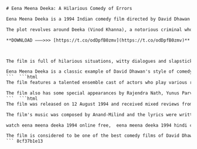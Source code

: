 
 ```html 
# Eena Meena Deeka: A Hilarious Comedy of Errors
 
Eena Meena Deeka is a 1994 Indian comedy film directed by David Dhawan and produced by Nitin Manmohan. It stars Vinod Khanna, Rishi Kapoor and Juhi Chawla in the lead roles. The film is loosely inspired by the 1989 Hollywood movie Three Fugitives, starring Nick Nolte and Martin Short.
 
The plot revolves around Deeka (Vinod Khanna), a notorious criminal who escapes from jail with the help of his friend Bhalla (Shakti Kapoor). He plans to rob a bank with his gang, but things go wrong when he bumps into Eena (Rishi Kapoor), a bumbling photographer who is mistaken for Deeka by the police. Eena is also pursued by Meena (Juhi Chawla), a rich heiress who falls in love with him at first sight. Eena and Deeka end up on the run together, while Meena tries to help them out of their troubles.
 
**DOWNLOAD ———>>> [https://t.co/odDpfB0zmv](https://t.co/odDpfB0zmv)**


 
The film is full of hilarious situations, witty dialogues and slapstick comedy. The chemistry between the three leads is excellent, and they are supported by a talented cast of comedians, including Kader Khan, Anupam Kher, Gulshan Grover and Alok Nath. The film also has some catchy songs composed by Anand-Milind, such as "Eena Ko Mil Gayee Meena", "Tere Dwar Khada Hai Jogi" and "Shehar Ki Ladki".
 
Eena Meena Deeka is a classic example of David Dhawan's style of comedy, which combines action, romance and humor. The film was a box office hit and received positive reviews from critics and audiences alike. It is one of the most entertaining films of the 1990s and a must-watch for comedy lovers.
 ```  ```html 
The film features a talented ensemble cast of actors who play various roles in the film. Vinod Khanna plays Deeka, a former criminal who wants to reform his life but gets entangled in Eena's mess. Rishi Kapoor plays Eena, a naive and innocent photographer who becomes a fugitive after robbing a bank. Juhi Chawla plays Meena, a wealthy and beautiful girl who falls for Eena and helps him escape from the police. Anupam Kher plays Ujjwal Raja Bully, a corrupt and arrogant police officer who is Meena's father and wants to catch Deeka and Eena. Kader Khan and Shakti Kapoor play Dabba and Kali, two beggars who befriend Deeka and Eena and provide comic relief. Kiran Kumar plays Bhujang, a ruthless gangster who kidnaps Deeka as a child and raises him as his own son. Gulshan Grover plays Sunny, Bhujang's son who is jealous of Deeka and wants to marry Meena. Mohnish Bahl plays Mangal, another son of Bhujang who is loyal to Deeka and helps him in his mission. Alok Nath plays Kashi, a kind-hearted villager who is Meena's uncle and gives shelter to Deeka and Eena.
 
The film also has some special appearances by Rajendra Nath, Yunus Parvez, Tiku Talsania, Dinesh Hingoo, Guddi Maruti and others who add to the fun quotient of the film. The film is a perfect blend of action, comedy and romance that will keep you entertained from start to finish.
 ```  ```html 
The film was released on 12 August 1994 and received mixed reviews from critics. Some praised the film for its comedy and performances, while others criticized it for its weak plot and direction. The film was a moderate success at the box office, earning 3.93 crore nett in India. The film was also released overseas and grossed 0.05 million USD.
 
The film's music was composed by Anand-Milind and the lyrics were written by Sameer. The film had seven songs, which were sung by Kumar Sanu, Udit Narayan, Poornima, Sudesh Bhosle, Jolly Mukherjee, Kavita Krishnamurthy and Arun Bakshi. The songs were popular among the masses and some of them became chartbusters. The songs "Eena Ko Mil Gayee Meena", "Tere Dwar Khada Hai Jogi" and "Shehar Ki Ladki" were especially well-received by the audience.
 
watch eena meena deeka 1994 online free,  eena meena deeka 1994 hindi comedy film,  download eena meena deeka 1994 hd quality,  eena meena deeka 1994 cast and crew,  eena meena deeka 1994 songs and lyrics,  eena meena deeka 1994 box office collection,  eena meena deeka 1994 trivia and facts,  eena meena deeka 1994 reviews and ratings,  eena meena deeka 1994 full movie with english subtitles,  eena meena deeka 1994 remake and sequel,  eena meena deeka 1994 behind the scenes and bloopers,  eena meena deeka 1994 streaming platforms and channels,  eena meena deeka 1994 dvd and blu-ray release date,  eena meena deeka 1994 awards and nominations,  eena meena deeka 1994 plot summary and analysis,  eena meena deeka 1994 best scenes and dialogues,  eena meena deeka 1994 movie poster and wallpaper,  eena meena deeka 1994 director and producer interview,  eena meena deeka 1994 fan art and memes,  eena meena deeka 1994 original soundtrack and score,  eena meena deeka 1994 movie quotes and trivia quiz,  eena meena deeka 1994 location and shooting details,  eena meena deeka 1994 inspired merchandise and products,  eena meena deeka 1994 movie references and homage,  eena meena deeka 1994 genre and style analysis,  eena meena deeka 1994 comparison and contrast with other movies,  eena meena deeka 1994 movie mistakes and goofs,  eena meena deeka 1994 deleted scenes and alternate endings,  eena meena deeka 1994 movie theme and message,  eena meena deeka 1994 movie history and legacy,  eena meena deeka 1994 movie controversy and criticism,  eena meena deeka 1994 movie adaptation and spin-off,  eena meena deeka 1994 movie influence and impact,  eena meena deeka 1994 movie fun facts and secrets,  eena meena deeka 1994 movie trivia game and challenge,  ee
 
The film is considered to be one of the best comedy films of David Dhawan, who is known for his masala entertainers. The film showcases his trademark style of humor, which combines action, romance and slapstick comedy. The film is also remembered for the comic timing and chemistry of Vinod Khanna, Rishi Kapoor and Juhi Chawla, who deliver hilarious performances in their respective roles. The film is a classic example of the 1990s Bollywood comedy genre and a must-watch for comedy lovers.
 ``` 8cf37b1e13
 

